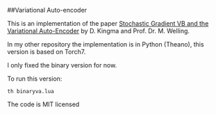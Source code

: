 ##Variational Auto-encoder

This is an implementation of the paper [Stochastic Gradient VB and the Variational Auto-Encoder](http://arxiv.org/abs/1312.6114) by D. Kingma and Prof. Dr. M. Welling.

In my other repository the implementation is in Python (Theano), this version is based on Torch7.

I only fixed the binary version for now.

To run this version:

`th binaryva.lua`

The code is MIT licensed

